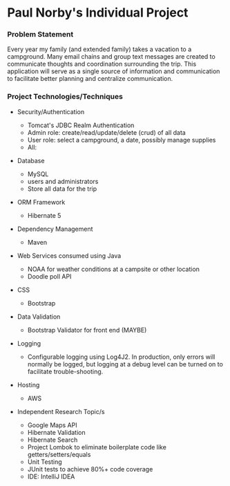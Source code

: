 # Paul Norby's Individual Project

### Problem Statement

Every year my family (and extended family) takes a vacation to a campground.  Many email chains and group text messages are created to communicate thoughts and coordination surrounding
the trip.  This application will serve as a single source of information and communication to facilitate better planning and centralize communication.

### Project Technologies/Techniques 

* Security/Authentication
  * Tomcat's JDBC Realm Authentication
  * Admin role: create/read/update/delete (crud) of all data
  * User role: select a campground, a date, possibly manage supplies
  * All: 
* Database
  * MySQL
  * users and administrators
  * Store all data for the trip
* ORM Framework
  * Hibernate 5
* Dependency Management
  * Maven
* Web Services consumed using Java
  * NOAA for weather conditions at a campsite or other location
  * Doodle poll API
* CSS 
  * Bootstrap 
* Data Validation
  * Bootstrap Validator for front end (MAYBE)
  
* Logging
  * Configurable logging using Log4J2. In production, only errors will normally be logged, but logging at a debug level can be turned on to facilitate trouble-shooting. 
* Hosting
  * AWS
* Independent Research Topic/s
  * Google Maps API
  * Hibernate Validation
  * Hibernate Search
  * Project Lombok to eliminate boilerplate code like getters/setters/equals
  * Unit Testing
  * JUnit tests to achieve 80%+ code coverage 
  * IDE: IntelliJ IDEA